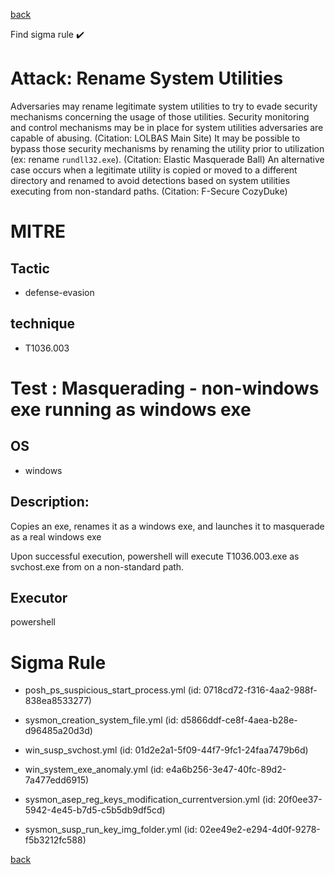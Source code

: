 
[back](../index.md)

Find sigma rule :heavy_check_mark: 

# Attack: Rename System Utilities 

Adversaries may rename legitimate system utilities to try to evade security mechanisms concerning the usage of those utilities. Security monitoring and control mechanisms may be in place for system utilities adversaries are capable of abusing. (Citation: LOLBAS Main Site) It may be possible to bypass those security mechanisms by renaming the utility prior to utilization (ex: rename <code>rundll32.exe</code>). (Citation: Elastic Masquerade Ball) An alternative case occurs when a legitimate utility is copied or moved to a different directory and renamed to avoid detections based on system utilities executing from non-standard paths. (Citation: F-Secure CozyDuke)

# MITRE
## Tactic
  - defense-evasion


## technique
  - T1036.003


# Test : Masquerading - non-windows exe running as windows exe
## OS
  - windows


## Description:
Copies an exe, renames it as a windows exe, and launches it to masquerade as a real windows exe

Upon successful execution, powershell will execute T1036.003.exe as svchost.exe from on a non-standard path.


## Executor
powershell

# Sigma Rule
 - posh_ps_suspicious_start_process.yml (id: 0718cd72-f316-4aa2-988f-838ea8533277)

 - sysmon_creation_system_file.yml (id: d5866ddf-ce8f-4aea-b28e-d96485a20d3d)

 - win_susp_svchost.yml (id: 01d2e2a1-5f09-44f7-9fc1-24faa7479b6d)

 - win_system_exe_anomaly.yml (id: e4a6b256-3e47-40fc-89d2-7a477edd6915)

 - sysmon_asep_reg_keys_modification_currentversion.yml (id: 20f0ee37-5942-4e45-b7d5-c5b5db9df5cd)

 - sysmon_susp_run_key_img_folder.yml (id: 02ee49e2-e294-4d0f-9278-f5b3212fc588)



[back](../index.md)
